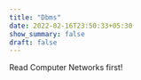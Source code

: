 ```yaml
---
title: "Dbms"
date: 2022-02-16T23:50:33+05:30
show_summary: false
draft: false
---
```


Read Computer Networks first!
